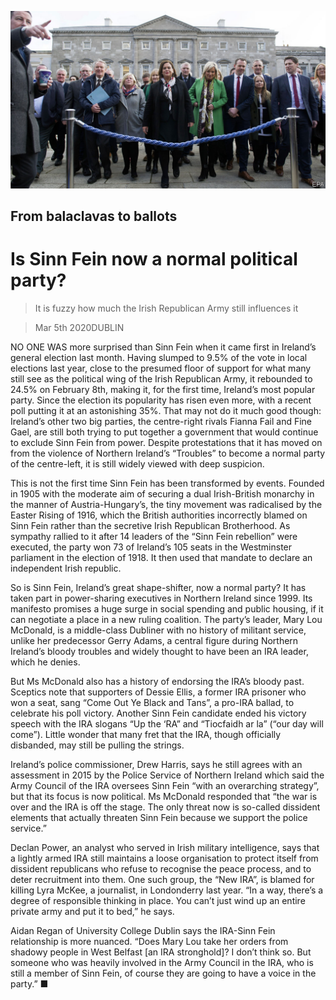 ![](./images/20200307_EUP501.jpg)

## From balaclavas to ballots

# Is Sinn Fein now a normal political party?

> It is fuzzy how much the Irish Republican Army still influences it

> Mar 5th 2020DUBLIN

NO ONE WAS more surprised than Sinn Fein when it came first in Ireland’s general election last month. Having slumped to 9.5% of the vote in local elections last year, close to the presumed floor of support for what many still see as the political wing of the Irish Republican Army, it rebounded to 24.5% on February 8th, making it, for the first time, Ireland’s most popular party. Since the election its popularity has risen even more, with a recent poll putting it at an astonishing 35%. That may not do it much good though: Ireland’s other two big parties, the centre-right rivals Fianna Fail and Fine Gael, are still both trying to put together a government that would continue to exclude Sinn Fein from power. Despite protestations that it has moved on from the violence of Northern Ireland’s “Troubles” to become a normal party of the centre-left, it is still widely viewed with deep suspicion.

This is not the first time Sinn Fein has been transformed by events. Founded in 1905 with the moderate aim of securing a dual Irish-British monarchy in the manner of Austria-Hungary’s, the tiny movement was radicalised by the Easter Rising of 1916, which the British authorities incorrectly blamed on Sinn Fein rather than the secretive Irish Republican Brotherhood. As sympathy rallied to it after 14 leaders of the “Sinn Fein rebellion” were executed, the party won 73 of Ireland’s 105 seats in the Westminster parliament in the election of 1918. It then used that mandate to declare an independent Irish republic.

So is Sinn Fein, Ireland’s great shape-shifter, now a normal party? It has taken part in power-sharing executives in Northern Ireland since 1999. Its manifesto promises a huge surge in social spending and public housing, if it can negotiate a place in a new ruling coalition. The party’s leader, Mary Lou McDonald, is a middle-class Dubliner with no history of militant service, unlike her predecessor Gerry Adams, a central figure during Northern Ireland’s bloody troubles and widely thought to have been an IRA leader, which he denies.

But Ms McDonald also has a history of endorsing the IRA’s bloody past. Sceptics note that supporters of Dessie Ellis, a former IRA prisoner who won a seat, sang “Come Out Ye Black and Tans”, a pro-IRA ballad, to celebrate his poll victory. Another Sinn Fein candidate ended his victory speech with the IRA slogans “Up the ‘RA” and “Tiocfaidh ar la” (“our day will come”). Little wonder that many fret that the IRA, though officially disbanded, may still be pulling the strings.

Ireland’s police commissioner, Drew Harris, says he still agrees with an assessment in 2015 by the Police Service of Northern Ireland which said the Army Council of the IRA oversees Sinn Fein “with an overarching strategy”, but that its focus is now political. Ms McDonald responded that “the war is over and the IRA is off the stage. The only threat now is so-called dissident elements that actually threaten Sinn Fein because we support the police service.”

Declan Power, an analyst who served in Irish military intelligence, says that a lightly armed IRA still maintains a loose organisation to protect itself from dissident republicans who refuse to recognise the peace process, and to deter recruitment into them. One such group, the “New IRA”, is blamed for killing Lyra McKee, a journalist, in Londonderry last year. “In a way, there’s a degree of responsible thinking in place. You can’t just wind up an entire private army and put it to bed,” he says.

Aidan Regan of University College Dublin says the IRA-Sinn Fein relationship is more nuanced. “Does Mary Lou take her orders from shadowy people in West Belfast [an IRA stronghold]? I don’t think so. But someone who was heavily involved in the Army Council in the IRA, who is still a member of Sinn Fein, of course they are going to have a voice in the party.” ■